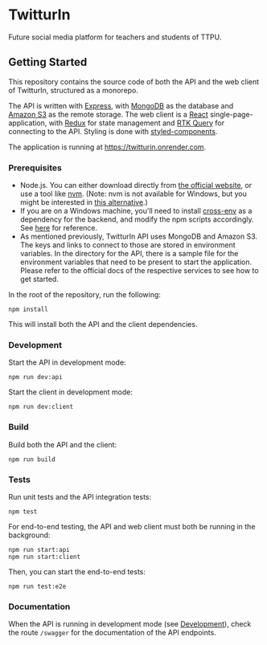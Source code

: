 # TwitturIn

Future social media platform for teachers and students of TTPU.

## Getting Started

This repository contains the source code of both the API and the web client of TwitturIn, structured as a monorepo.

The API is written with <a href="https://expressjs.com/">Express</a>, with <a href="https://www.mongodb.com/">MongoDB</a> as the database and <a href="https://aws.amazon.com/s3/">Amazon S3</a> as the remote storage. The web client is a <a href="https://react.dev/">React</a> single-page-application, with <a href="https://redux.js.org/">Redux</a> for state management and <a href="https://redux-toolkit.js.org/rtk-query/overview">RTK Query</a> for connecting to the API. Styling is done with <a href="https://styled-components.com/">styled-components</a>.

The application is running at https://twitturin.onrender.com.

### Prerequisites

<ul>
    <li>
        Node.js.
        You can either download directly from <a href="https://nodejs.org/en/download/">the official website</a>, or use a tool like <a href="https://github.com/nvm-sh/nvm">nvm</a>. (Note: nvm is not available for Windows, but you might be interested in <a href="https://github.com/coreybutler/nvm-windows">this alternative</a>.)
    </li>
    <li>
        If you are on a Windows machine, you'll need to install <a href="https://www.npmjs.com/package/cross-env">cross-env</a> as a dependency for the backend, and modify the npm scripts accordingly. See <a href="https://www.npmjs.com/package/cross-env#usage">here</a> for reference.
    </li>
    <li>
        As mentioned previously, TwitturIn API uses MongoDB and Amazon S3. The keys and links to connect to those are stored in environment variables. In the directory for the API, there is a sample file for the environment variables that need to be present to start the application. Please refer to the official docs of the respective services to see how to get started.
    </li>
</ul>

In the root of the repository, run the following:

```
npm install
```

This will install both the API and the client dependencies.

### Development

Start the API in development mode:

```
npm run dev:api
```

Start the client in development mode:

```
npm run dev:client
```

### Build

Build both the API and the client:

```
npm run build
```

### Tests

Run unit tests and the API integration tests:

```
npm test
```

For end-to-end testing, the API and web client must both be running in the background:

```
npm run start:api
npm run start:client
```

Then, you can start the end-to-end tests:

```
npm run test:e2e
```

### Documentation

When the API is running in development mode (see <a href="#development">Development</a>), check the route `/swagger` for the documentation of the API endpoints.
